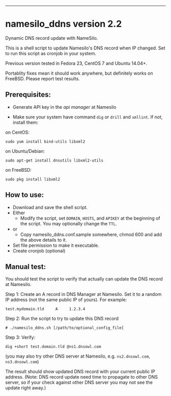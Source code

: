 -----------------------------------------------------------------
# namesilo_ddns version 2.2
Dynamic DNS record update with NameSilo.

This is a shell script to update Namesilo's DNS record when IP changed. Set to run this script as cronjob in your system.

Previous version tested in Fedora 23, CentOS 7 and Ubuntu 14.04+.

Portablity fixes mean it should work anywhere, but definitely works on FreeBSD.
Please report test results.

## Prerequisites:

* Generate API key in the _api manager_ at Namesilo

* Make sure your system have command `dig` or `drill` and `xmllint`. If not, install them:

on CentOS:

```sudo yum install bind-utils libxml2```

on Ubuntu/Debian:

```sudo apt-get install dnsutils libxml2-utils```

on FreeBSD:

```sudo pkg install libxml2```

## How to use:
* Download and save the shell script.
* Either
  * Modify the script, set `DOMAIN`, `HOSTS`, and `APIKEY` at the beginning of the script.  You may optionally change the `TTL`.
* or
  * Copy namesilo_ddns.conf.sample somewhere, chmod 600 and add the above details to it.
* Set file permission to make it executable.
* Create cronjob (optional)

## Manual test:
You should test the script to verify that actually can update the DNS record at Namesilo.

Step 1: Create an A record in DNS Manager at Namesilo. Set it to a random IP address (not the same public IP of yours). For example:

```test.mydomain.tld     A     1.2.3.4```

Step 2: Run the script to try to update this DNS record

```# ./namesilo_ddns.sh [/path/to/optional_config_file]```

Step 3: Verify:

```dig +short test.domain.tld @ns1.dnsowl.com```

(you may also try other DNS server at Namesilo, e.g. `ns2.dnsowl.com`, `ns3.dnsowl.com`)

The result should show updated DNS record with your current public IP address. 
(Note: DNS record update need time to propagate to other DNS server, so if your check against other DNS server you may not see the update right away.)
